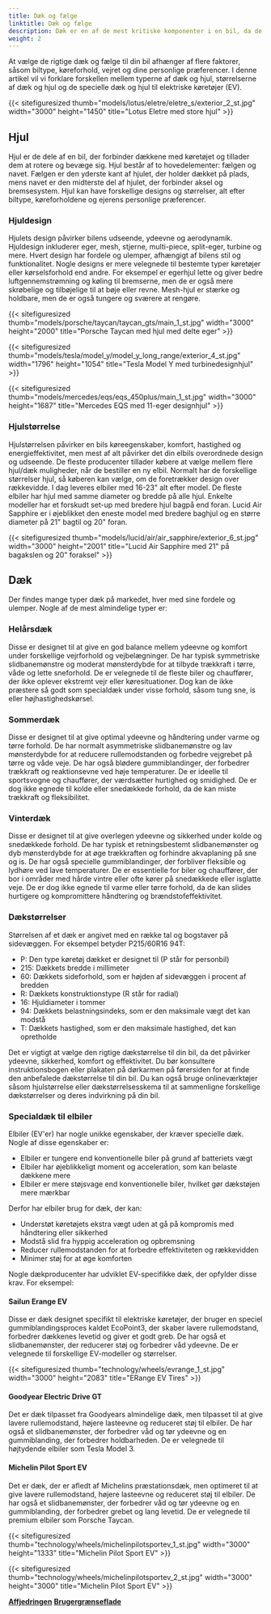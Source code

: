 ```yaml
---
title: Dæk og fælge
linktitle: Dæk og fælge
description: Dæk er en af ​​de mest kritiske komponenter i en bil, da de påvirker ydeevne, sikkerhed, komfort og effektivitet.
weight: 2
---
```

<!-- markdownlint-disable MD033 -->
At vælge de rigtige dæk og fælge til din bil afhænger af flere faktorer, såsom biltype, køreforhold, vejret og dine personlige præferencer. I denne artikel vil vi forklare forskellen mellem typerne af dæk og hjul, størrelserne af dæk og hjul og de specielle dæk og hjul til elektriske køretøjer (EV).

{{< sitefiguresized thumb="models/lotus/eletre/eletre_s/exterior_2_st.jpg" width="3000" height="1450" title="Lotus Eletre med store hjul" >}}


## Hjul

Hjul er de dele af en bil, der forbinder dækkene med køretøjet og tillader dem at rotere og bevæge sig. Hjul består af to hovedelementer: fælgen og navet. Fælgen er den yderste kant af hjulet, der holder dækket på plads, mens navet er den midterste del af hjulet, der forbinder aksel og bremsesystem. Hjul kan have forskellige designs og størrelser, alt efter biltype, køreforholdene og ejerens personlige præferencer.

### Hjuldesign

Hjulets design påvirker bilens udseende, ydeevne og aerodynamik. Hjuldesign inkluderer eger, mesh, stjerne, multi-piece, split-eger, turbine og mere. Hvert design har fordele og ulemper, afhængigt af bilens stil og funktionalitet. Nogle designs er mere velegnede til bestemte typer køretøjer eller kørselsforhold end andre. For eksempel er egerhjul lette og giver bedre luftgennemstrømning og køling til bremserne, men de er også mere skrøbelige og tilbøjelige til at bøje eller revne. Mesh-hjul er stærke og holdbare, men de er også tungere og sværere at rengøre.

{{< sitefiguresized thumb="models/porsche/taycan/taycan_gts/main_1_st.jpg" width="3000" height="2000" title="Porsche Taycan med hjul med delte eger" >}}

{{< sitefiguresized thumb="models/tesla/model_y/model_y_long_range/exterior_4_st.jpg" width="1796" height="1054" title="Tesla Model Y med turbinedesignhjul" >}}

{{< sitefiguresized thumb="models/mercedes/eqs/eqs_450plus/main_1_st.jpg" width="3000" height="1687" title="Mercedes EQS med 11-eger designhjul" >}}

### Hjulstørrelse

Hjulstørrelsen påvirker en bils køreegenskaber, komfort, hastighed og energieffektivitet, men mest af alt påvirker det din elbils overordnede design og udseende.
De fleste producenter tillader købere at vælge mellem flere hjul/dæk muligheder, når de bestiller en ny elbil. Normalt har de forskellige størrelser hjul, så køberen kan vælge, om de foretrækker design over rækkevidde.
I dag leveres elbiler med 16-23" alt efter model.
De fleste elbiler har hjul med samme diameter og bredde på alle hjul. Enkelte modeller har et forskudt set-up med bredere hjul bagpå end foran.
Lucid Air Sapphire er i øjeblikket den eneste model med bredere baghjul og en større diameter på 21" bagtil og 20" foran.

{{< sitefiguresized thumb="models/lucid/air/air_sapphire/exterior_6_st.jpg" width="3000" height="2001" title="Lucid Air Sapphire med 21\" på bagakslen og 20\" foraksel" >}}
## Dæk

Der findes mange typer dæk på markedet, hver med sine fordele og ulemper. Nogle af de mest almindelige typer er:

### Helårsdæk

Disse er designet til at give en god balance mellem ydeevne og komfort under forskellige vejrforhold og vejbelægninger. De har typisk symmetriske slidbanemønstre og moderat mønsterdybde for at tilbyde trækkraft i tørre, våde og lette sneforhold. De er velegnede til de fleste biler og chauffører, der ikke oplever ekstremt vejr eller køresituationer. Dog kan de ikke præstere så godt som specialdæk under visse forhold, såsom tung sne, is eller højhastighedskørsel.

### Sommerdæk

Disse er designet til at give optimal ydeevne og håndtering under varme og tørre forhold. De har normalt asymmetriske slidbanemønstre og lav mønsterdybde for at reducere rullemodstanden og forbedre vejgrebet på tørre og våde veje. De har også blødere gummiblandinger, der forbedrer trækkraft og reaktionsevne ved høje temperaturer. De er ideelle til sportsvogne og chauffører, der værdsætter hurtighed og smidighed. De er dog ikke egnede til kolde eller snedækkede forhold, da de kan miste trækkraft og fleksibilitet.

### Vinterdæk

Disse er designet til at give overlegen ydeevne og sikkerhed under kolde og snedækkede forhold. De har typisk et retningsbestemt slidbanemønster og dyb mønsterdybde for at øge trækkraften og forhindre akvaplaning på sne og is. De har også specielle gummiblandinger, der forbliver fleksible og lydhøre ved lave temperaturer. De er essentielle for biler og chauffører, der bor i områder med hårde vintre eller ofte kører på snedækkede eller isglatte veje. De er dog ikke egnede til varme eller tørre forhold, da de kan slides hurtigere og kompromittere håndtering og brændstofeffektivitet.
### Dækstørrelser

Størrelsen af ​​et dæk er angivet med en række tal og bogstaver på sidevæggen. For eksempel betyder P215/60R16 94T:

- P: Den type køretøj dækket er designet til (P står for personbil)
- 215: Dækkets bredde i millimeter
- 60: Dækkets sideforhold, som er højden af ​​sidevæggen i procent af bredden
- R: Dækkets konstruktionstype (R står for radial)
- 16: Hjuldiameter i tommer
- 94: Dækkets belastningsindeks, som er den maksimale vægt det kan modstå
- T: Dækkets hastighed, som er den maksimale hastighed, det kan opretholde

Det er vigtigt at vælge den rigtige dækstørrelse til din bil, da det påvirker ydeevne, sikkerhed, komfort og effektivitet. Du bør konsultere instruktionsbogen eller plakaten på dørkarmen på førersiden for at finde den anbefalede dækstørrelse til din bil. Du kan også bruge onlineværktøjer såsom hjulstørrelse eller dækstørrelsesskema til at sammenligne forskellige dækstørrelser og deres indvirkning på din bil.
### Specialdæk til elbiler

Elbiler (EV'er) har nogle unikke egenskaber, der kræver specielle dæk. Nogle af disse egenskaber er:

- Elbiler er tungere end konventionelle biler på grund af batteriets vægt
- Elbiler har øjeblikkeligt moment og acceleration, som kan belaste dækkene mere
- Elbiler er mere støjsvage end konventionelle biler, hvilket gør dækstøjen mere mærkbar

Derfor har elbiler brug for dæk, der kan:

- Understøt køretøjets ekstra vægt uden at gå på kompromis med håndtering eller sikkerhed
- Modstå slid fra hyppig acceleration og opbremsning
- Reducer rullemodstanden for at forbedre effektiviteten og rækkevidden
- Minimer støj for at øge komforten

Nogle dækproducenter har udviklet EV-specifikke dæk, der opfylder disse krav. For eksempel:

#### Sailun Erange EV

Disse er dæk designet specifikt til elektriske køretøjer, der bruger en speciel gummiblandingsproces kaldet EcoPoint3, der skaber lavere rullemodstand, forbedrer dækkenes levetid og giver et godt greb. De har også et slidbanemønster, der reducerer støj og forbedrer våd ydeevne. De er velegnede til forskellige EV-modeller og størrelser.

{{< sitefiguresized thumb="technology/wheels/evrange_1_st.jpg" width="3000" height="2083" title="ERange EV Tires" >}}

#### Goodyear Electric Drive GT

Det er dæk tilpasset fra Goodyears almindelige dæk, men tilpasset til at give lavere rullemodstand, højere lasteevne og reduceret støj til elbiler. De har også et slidbanemønster, der forbedrer våd og tør ydeevne og en gummiblanding, der forbedrer holdbarheden. De er velegnede til højtydende elbiler som Tesla Model 3.

#### Michelin Pilot Sport EV

Det er dæk, der er afledt af Michelins præstationsdæk, men optimeret til at give lavere rullemodstand, højere lasteevne og reduceret støj til elbiler. De har også et slidbanemønster, der forbedrer våd og tør ydeevne og en gummiblanding, der forbedrer grebet og lang levetid. De er velegnede til premium elbiler som Porsche Taycan.

{{< sitefiguresized thumb="technology/wheels/michelinpilotsportev_1_st.jpg" width="3000" height="1333" title="Michelin Pilot Sport EV" >}}

{{< sitefiguresized thumb="technology/wheels/michelinpilotsportev_2_st.jpg" width="3000" height="3000" title="Michelin Pilot Sport EV" >}}

<div class="mt-3 mb-3">
    <a href="../suspension/" class="text-decoration-none text-black"><strong><i class="bi-arrow-left"></i> Affjedringen</strong></a>
    <a href="../userinterface/" class="text-decoration-none text-black float-end"><strong>Brugergrænseflade <i class="bi-arrow-right"></i></strong></a>
</div>
